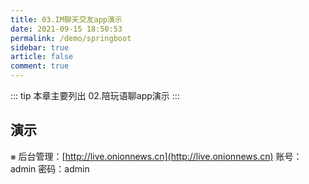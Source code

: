 ```yaml
---
title: 03.IM聊天交友app演示
date: 2021-09-15 18:50:53
permalink: /demo/springboot
sidebar: true
article: false
comment: true
---
```


::: tip
本章主要列出 02.陪玩语聊app演示
:::

## 演示


⨳ 后台管理：[http://live.onionnews.cn](http://live.onionnews.cn) 账号：admin 密码：admin

